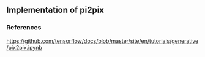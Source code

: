 ## Implementation of pi2pix

### References
https://github.com/tensorflow/docs/blob/master/site/en/tutorials/generative/pix2pix.ipynb
